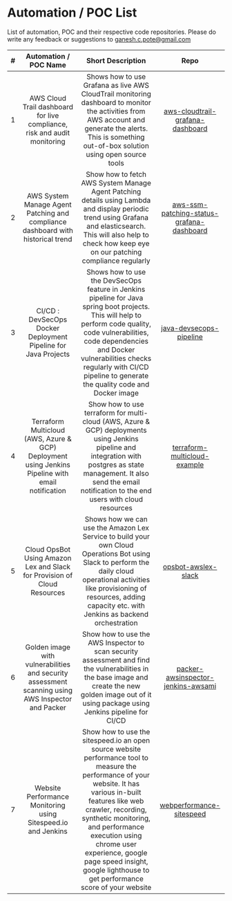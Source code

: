 # Automation / POC List

List of automation, POC and their respective code repositories. Please do write any feedback or suggestions to ganesh.c.pote@gmail.com

| # | Automation / POC Name | Short Description | Repo |
| :---: | :---: | :---: | :---: |
| 1 | AWS Cloud Trail dashboard for live compliance, risk and audit monitoring | Shows how to use Grafana as live AWS CloudTrail monitoring dashboard to monitor the activities from AWS account and generate the alerts. This is something out-of-box solution using open source tools | [aws-cloudtrail-grafana-dashboard](https://github.com/ganeshcpote/aws-cloudtrail-grafana-dashboard) |
| 2 | AWS System Manage Agent Patching and compliance dashboard with historical trend | Show how to fetch AWS System Manage Agent Patching details using Lambda and display periodic trend using Grafana and elasticsearch. This will also help to check how keep eye on our patching compliance regularly | [aws-ssm-patching-status-grafana-dashboard](https://github.com/ganeshcpote/aws-ssm-patching-status-grafana-dashboard) |
| 3 | CI/CD : DevSecOps Docker Deployment Pipeline for Java Projects | Shows how to use the DevSecOps feature in Jenkins pipeline for Java spring boot projects. This will help to perform code quality,  code vulnerabilities,  code dependencies and Docker vulnerabilities checks regularly with CI/CD pipeline to generate the quality code and Docker image | [java-devsecops-pipeline](https://github.com/ganeshcpote/java-devsecops-pipeline) |
| 4 | Terraform Multicloud (AWS, Azure & GCP) Deployment using Jenkins Pipeline with email notification | Show how to use terraform for multi-cloud (AWS, Azure & GCP) deployments using Jenkins pipeline and integration with postgres as state management. It also send the email notification to the end users with cloud resources | [terraform-multicloud-example](https://github.com/ganeshcpote/terraform-multicloud-example) |
| 5 | Cloud OpsBot Using Amazon Lex and Slack for Provision of Cloud Resources | Shows how we can use the Amazon Lex Service to build your own Cloud Operations Bot using Slack to perform the daily cloud operational activities like provisioning of resources, adding capacity etc. with Jenkins as backend orchestration | [opsbot-awslex-slack](https://github.com/ganeshcpote/opsbot-awslex-slack) |
| 6 | Golden image with vulnerabilities and security assessment scanning using AWS Inspector and Packer | Show how to use the AWS Inspector to scan security assessment and find the vulnerabilities in the base image and create the new golden image out of it using package using Jenkins pipeline for CI/CD | [packer-awsinspector-jenkins-awsami](https://github.com/ganeshcpote/packer-awsinspector-jenkins-awsami) |
| 7 | Website Performance Monitoring using Sitespeed.io and Jenkins | Show how to use the sitespeed.io an open source website performance tool to measure the performance of your website. It has various in-built features like web crawler, recording, synthetic monitoring, and performance execution using chrome user experience, google page speed insight, google lighthouse to get performance score of your website | [webperformance-sitespeed](https://github.com/ganeshcpote/webperformance-sitespeed) |
